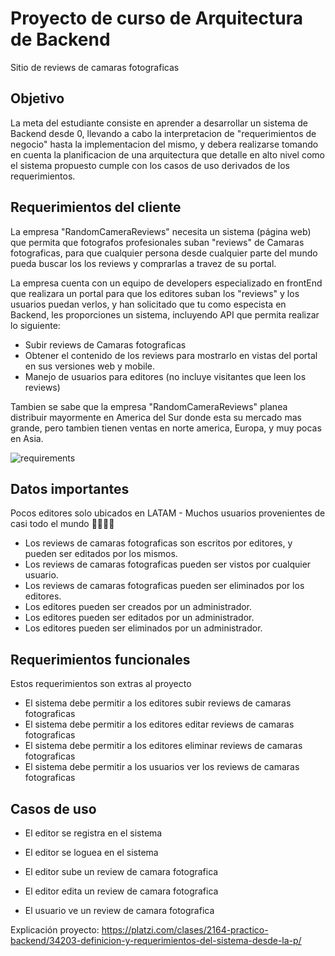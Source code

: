 # Proyecto de curso de Arquitectura de Backend

Sitio de reviews de camaras fotograficas


## Objetivo
La meta del estudiante consiste en aprender a desarrollar un sistema de Backend desde 0, llevando a cabo la interpretacion de "requerimientos de negocio" hasta la implementacion del mismo, y debera realizarse tomando en cuenta la planificacion de una arquitectura que detalle en alto nivel como el sistema propuesto cumple con los casos de uso derivados de los requerimientos.

## Requerimientos del cliente

La empresa "RandomCameraReviews" necesita un sistema (página web) que permita que fotografos profesionales suban "reviews" de Camaras fotograficas, para que cualquier persona desde cualquier parte del mundo pueda buscar los los reviews y comprarlas a travez de su portal.

La empresa cuenta con un equipo de developers especializado en frontEnd que realizara un portal para que los editores suban los "reviews" y los usuarios puedan verlos, y han solicitado que tu como especista en Backend, les proporciones un sistema, incluyendo API que permita  realizar lo siguiente:

* Subir reviews de Camaras fotograficas
* Obtener el contenido de los reviews para mostrarlo en vistas del portal en sus versiones web y mobile.
* Manejo de usuarios para editores (no incluye visitantes que leen los reviews)

Tambien se sabe que la empresa "RandomCameraReviews" planea distribuir mayormente en America del Sur donde esta su mercado mas grande, pero tambien tienen ventas en norte america, Europa, y muy pocas en Asia.


![requirements](https://github.com/andres-brinez/CameraReviews/assets/94869227/2b5c957e-5a01-4ec1-b8d3-968730e2f3e2)


## Datos importantes

Pocos editores solo ubicados en LATAM  - Muchos usuarios provenientes de casi todo el mundo 👏🏼👏🏼

* Los reviews de camaras fotograficas son escritos por editores, y pueden ser editados por los mismos.
* Los reviews de camaras fotograficas pueden ser vistos por cualquier usuario.
* Los reviews de camaras fotograficas pueden ser eliminados por los editores.
* Los editores pueden ser creados por un administrador.
* Los editores pueden ser editados por un administrador.
* Los editores pueden ser eliminados por un administrador.


## Requerimientos funcionales

Estos requerimientos son extras al proyecto

* El sistema debe permitir a los editores subir reviews de camaras fotograficas
* El sistema debe permitir a los editores editar reviews de camaras fotograficas
* El sistema debe permitir a los editores eliminar reviews de camaras fotograficas
* El sistema debe permitir a los usuarios ver los reviews de camaras fotograficas


## Casos de uso

* El editor se registra en el sistema
* El editor se loguea en el sistema
* El editor sube un review de camara fotografica
* El editor edita un review de camara fotografica

* El usuario ve un review de camara fotografica

Explicación proyecto: https://platzi.com/clases/2164-practico-backend/34203-definicion-y-requerimientos-del-sistema-desde-la-p/







